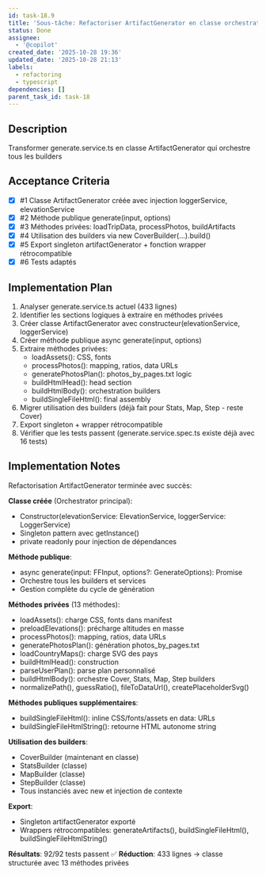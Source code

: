 ```yaml
---
id: task-18.9
title: 'Sous-tâche: Refactoriser ArtifactGenerator en classe orchestratrice'
status: Done
assignee:
  - '@copilot'
created_date: '2025-10-28 19:36'
updated_date: '2025-10-28 21:13'
labels:
  - refactoring
  - typescript
dependencies: []
parent_task_id: task-18
---
```


## Description

<!-- SECTION:DESCRIPTION:BEGIN -->
Transformer generate.service.ts en classe ArtifactGenerator qui orchestre tous les builders
<!-- SECTION:DESCRIPTION:END -->

## Acceptance Criteria
<!-- AC:BEGIN -->
- [x] #1 Classe ArtifactGenerator créée avec injection loggerService, elevationService
- [x] #2 Méthode publique generate(input, options)
- [x] #3 Méthodes privées: loadTripData, processPhotos, buildArtifacts
- [x] #4 Utilisation des builders via new CoverBuilder(...).build()
- [x] #5 Export singleton artifactGenerator + fonction wrapper rétrocompatible
- [x] #6 Tests adaptés
<!-- AC:END -->

## Implementation Plan

<!-- SECTION:PLAN:BEGIN -->
1. Analyser generate.service.ts actuel (433 lignes)
2. Identifier les sections logiques à extraire en méthodes privées
3. Créer classe ArtifactGenerator avec constructeur(elevationService, loggerService)
4. Créer méthode publique async generate(input, options)
5. Extraire méthodes privées:
   - loadAssets(): CSS, fonts
   - processPhotos(): mapping, ratios, data URLs
   - generatePhotosPlan(): photos_by_pages.txt logic
   - buildHtmlHead(): head section
   - buildHtmlBody(): orchestration builders
   - buildSingleFileHtml(): final assembly
6. Migrer utilisation des builders (déjà fait pour Stats, Map, Step - reste Cover)
7. Export singleton + wrapper rétrocompatible
8. Vérifier que les tests passent (generate.service.spec.ts existe déjà avec 16 tests)
<!-- SECTION:PLAN:END -->

## Implementation Notes

<!-- SECTION:NOTES:BEGIN -->
Refactorisation ArtifactGenerator terminée avec succès:

**Classe créée** (Orchestrator principal):
- Constructor(elevationService: ElevationService, loggerService: LoggerService)
- Singleton pattern avec getInstance()
- private readonly pour injection de dépendances

**Méthode publique**:
- async generate(input: FFInput, options?: GenerateOptions): Promise<GeneratedArtifacts>
- Orchestre tous les builders et services
- Gestion complète du cycle de génération

**Méthodes privées** (13 méthodes):
- loadAssets(): charge CSS, fonts dans manifest
- preloadElevations(): précharge altitudes en masse
- processPhotos(): mapping, ratios, data URLs
- generatePhotosPlan(): génération photos_by_pages.txt
- loadCountryMaps(): charge SVG des pays
- buildHtmlHead(): construction <head>
- parseUserPlan(): parse plan personnalisé
- buildHtmlBody(): orchestre Cover, Stats, Map, Step builders
- normalizePath(), guessRatio(), fileToDataUrl(), createPlaceholderSvg()

**Méthodes publiques supplémentaires**:
- buildSingleFileHtml(): inline CSS/fonts/assets en data: URLs
- buildSingleFileHtmlString(): retourne HTML autonome string

**Utilisation des builders**:
- CoverBuilder (maintenant en classe)
- StatsBuilder (classe)
- MapBuilder (classe)
- StepBuilder (classe)
- Tous instanciés avec new et injection de contexte

**Export**:
- Singleton artifactGenerator exporté
- Wrappers rétrocompatibles: generateArtifacts(), buildSingleFileHtml(), buildSingleFileHtmlString()

**Résultats**: 92/92 tests passent ✅
**Réduction**: 433 lignes → classe structurée avec 13 méthodes privées
<!-- SECTION:NOTES:END -->
